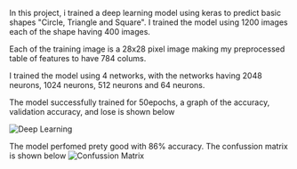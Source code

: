 In this project, i trained a deep learning model using keras to predict basic shapes "Circle, Triangle and Square". I trained the model using 1200 images each of the shape having 400 images.

Each of the training image is a 28x28 pixel image making my preprocessed table of features to have 784 colums.

I trained the model using 4 networks, with the networks having 2048 neurons, 1024 neurons, 512 neurons and 64 neurons.

The model successfully trained for 50epochs, a graph of the accuracy, validation accuracy, and lose is shown below

![Deep Learning](https://github.com/user-attachments/assets/e5146a35-5576-4346-80f1-1d9f88fb9f22)

The model perfomed prety good with 86% accuracy.
The confussion matrix is shown below
![Confussion Matrix](https://github.com/user-attachments/assets/366a3ad6-e47b-45b1-8231-2622a7eec17e)
